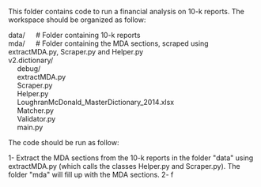 This folder contains code to run a financial analysis on 10-k reports. The workspace should be organized as follow:

data/    &emsp;              # Folder containing 10-k reports <br>
mda/     &emsp;              # Folder containing the MDA sections, scraped using extractMDA.py, Scraper.py and Helper.py <br>
v2.dictionary/ <br>
&emsp;  debug/ <br>
&emsp;  extractMDA.py <br>
&emsp;  Scraper.py <br>
&emsp;  Helper.py <br>
&emsp;  LoughranMcDonald_MasterDictionary_2014.xlsx <br>
&emsp;  Matcher.py <br>
&emsp;  Validator.py <br>
&emsp;  main.py <br>

The code should be run as follow:

1- Extract the MDA sections from the 10-k reports in the folder "data" using extractMDA.py 
(which calls the classes Helper.py and Scraper.py). The folder "mda" will fill up with the MDA sections.
2- f
